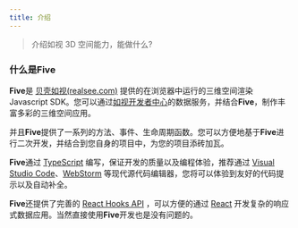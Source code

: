 ```yaml
---
title: 介绍
---
```


> 介绍如视 3D 空间能力，能做什么?

### 什么是**Five**

**Five**是 [贝壳如视(realsee.com)](https://realsee.com) 提供的在浏览器中运行的三维空间渲染 Javascript SDK。您可以通过[如视开发者中心](https://developers.realsee.com)的数据服务，并结合**Five**，制作丰富多彩的三维空间应用。

并且**Five**提供了一系列的方法、事件、生命周期函数。您可以方便地基于**Five**进行二次开发，并结合到您自身的项目中，为您的项目添砖加瓦。

**Five**通过 [TypeScript](https://www.typescriptlang.org/) 编写，保证开发的质量以及编程体验，推荐通过 [Visual Studio Code](https://code.visualstudio.com)、[WebStorm](https://www.jetbrains.com/webstorm/) 等现代源代码编辑器，您将可以体验到友好的代码提示以及自动补全。

**Five**还提供了完善的 [React Hooks API](https://reactjs.org/docs/hooks-intro.html) ，可以方便的通过 [React](https://reactjs.org) 开发复杂的响应式数据应用。当然直接使用**Five**开发也是没有问题的。
